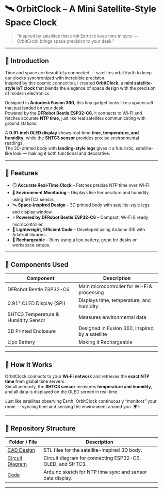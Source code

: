 # 🛰️ OrbitClock – A Mini Satellite-Style Space Clock

> “Inspired by satellites that orbit Earth to keep time in sync — OrbitClock brings space precision to your desk.”

---

## 🌌 Introduction

Time and space are beautifully connected — satellites orbit Earth to keep our clocks synchronized with incredible precision.  
Inspired by this cosmic connection, I created **OrbitClock**, a **mini satellite-style IoT clock** that blends the elegance of space design with the precision of modern electronics.

Designed in **Autodesk Fusion 360**, this tiny gadget looks like a spacecraft that just landed on your desk.  
Powered by the **DFRobot Beetle ESP32-C6**, it connects to Wi-Fi and fetches accurate **NTP time**, just like real satellites communicating with ground stations.

A **0.91-inch OLED display** shows real-time **time, temperature, and humidity**, while the **SHTC3 sensor** provides precise environmental readings.  
The 3D-printed body with **landing-style legs** gives it a futuristic, satellite-like look — making it both functional and decorative.

---

## 🌠 Features

- ⏱️ **Accurate Real-Time Clock** – Fetches precise NTP time over Wi-Fi.  
- 🌡️ **Environment Monitoring** – Displays live temperature and humidity using SHTC3 sensor.  
- 🛰️ **Space-Inspired Design** – 3D printed body with satellite-style legs and display window.  
- ⚡ **Powered by DFRobot Beetle ESP32-C6** – Compact, Wi-Fi 6 ready microcontroller.  
- 💾 **Lightweight, Efficient Code** – Developed using Arduino IDE with Adafruit libraries.  
- 🔋 **Rechargeable** – Runs using a lipo battery, great for desks or workspace setups.

---

## 🧰 Components Used

| Component | Description |
|------------|-------------|
| DFRobot Beetle ESP32-C6 | Main microcontroller for Wi-Fi & processing |
| 0.91" OLED Display (SPI) | Displays time, temperature, and humidity |
| SHTC3 Temperature & Humidity Sensor | Measures environmental data |
| 3D Printed Enclosure | Designed in Fusion 360, inspired by a satellite |
| Lipo Battery| Making it Rechargeable  |

---

## 🧩 How It Works

OrbitClock connects to your **Wi-Fi network** and retrieves the **exact NTP time** from global time servers.  
Simultaneously, the **SHTC3 sensor** measures **temperature and humidity**, and all data is displayed on the OLED screen in real time.

Just like satellites observing Earth, OrbitClock continuously “monitors” your room — syncing time and sensing the environment around you. 🌍✨

---

## 📁 Repository Structure

| Folder / File | Description |
|----------------|-------------|
| [CAD Design](./CAD%20Design) | STL files for the satellite-inspired 3D body. |
| [Circuit Diagram](./Circuit%20Diagram) | Circuit diagram for connecting ESP32-C6, OLED, and SHTC3. |
| [Code](./Code) | Arduino sketch for NTP time sync and sensor data display. |

---
